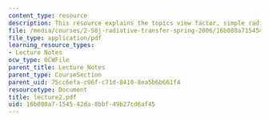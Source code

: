 ```yaml
---
content_type: resource
description: This resource explains the topics view factor, simple radiative transfer.
file: /media/courses/2-58j-radiative-transfer-spring-2006/16b080a7154542da8bbf49b27cd6af45_lecture2.pdf
file_type: application/pdf
learning_resource_types:
- Lecture Notes
ocw_type: OCWFile
parent_title: Lecture Notes
parent_type: CourseSection
parent_uid: 75cc6efa-c06f-c71d-8410-8ea5b6b661f4
resourcetype: Document
title: lecture2.pdf
uid: 16b080a7-1545-42da-8bbf-49b27cd6af45
---
```

